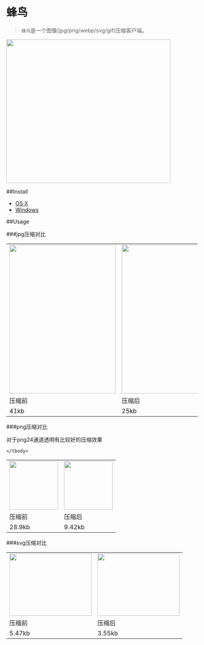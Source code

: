 蜂鸟
===============

> `蜂鸟`是一个图像(jpg/png/webp/svg/gif)压缩客户端。

<p><img src="https://raw.githubusercontent.com/stormtea123/hummingbird/master/demo/demo.png" alt="" width="432" height="379"></p>

##Install

* <a href="https://github.com/stormtea123/hummingbird/releases">OS X</a>
* <a href="https://github.com/stormtea123/hummingbird/releases">Windows</a>

##Usage

###jpg压缩对比

<table>
    <tbody>
        <tr>
            <td><img src="https://raw.githubusercontent.com/stormtea123/hummingbird/master/demo/jpg-before.jpg" alt="" width="280" height="392"></td>
            <td><img src="https://raw.githubusercontent.com/stormtea123/hummingbird/master/demo/jpg-after.jpg" alt="" width="280" height="392"></td>
        </tr>
        <tr>
            <td>压缩前</td>
            <td>压缩后</td>
        </tr>
        <tr>
            <td>41kb</td>
            <td>25kb</td>
        </tr>
    </tbody>
</table>

###png压缩对比

对于png24通道透明有比较好的压缩效果

<table>
    <tbody>
        <tr>
            <td><img src="https://raw.githubusercontent.com/stormtea123/hummingbird/master/demo/png-before.png" alt="" width="128" height="128"></td>
            <td><img src="https://raw.githubusercontent.com/stormtea123/hummingbird/master/demo/png-after.png" alt="" width="128" height="128"></td>
        </tr>
        <tr>
            <td>压缩前</td>
            <td>压缩后</td>
        </tr>
        <tr>
            <td>28.9kb</td>
            <td>9.42kb</td>
        </tr>

    </tbody>
</table>

###svg压缩对比

<table>
    <tbody>
        <tr>
            <td><img src="https://cdn.rawgit.com/stormtea123/hummingbird/master/demo/svg-before.svg" alt="" width="216" height="164"></td>
            <td><img src="https://cdn.rawgit.com/stormtea123/hummingbird/master/demo/svg-after.svg" alt="" width="216" height="164"></td>
        </tr>
        <tr>
            <td>压缩前</td>
            <td>压缩后</td>
        </tr>
        <tr>
            <td>5.47kb</td>
            <td>3.55kb</td>
        </tr>
    </tbody>
</table>



